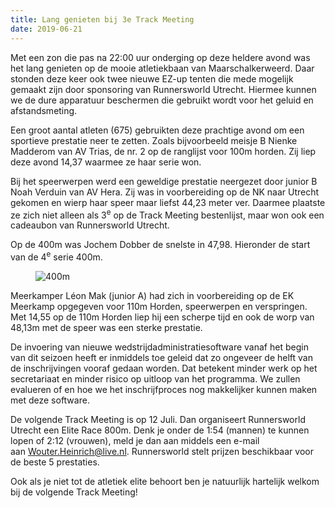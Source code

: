 ```yaml
---
title: Lang genieten bij 3e Track Meeting
date: 2019-06-21
---
```

Met een zon die pas na 22:00 uur onderging op deze heldere avond was het lang genieten op de mooie atletiekbaan van Maarschalkerweerd. Daar stonden deze keer ook twee nieuwe EZ-up tenten die mede mogelijk gemaakt zijn door sponsoring van Runnersworld Utrecht. Hiermee kunnen we de dure apparatuur beschermen die gebruikt wordt voor het geluid en afstandsmeting.

Een groot aantal atleten (675) gebruikten deze prachtige avond om een sportieve prestatie neer te zetten. Zoals bijvoorbeeld meisje B Nienke Madderom van AV Trias, de nr. 2 op de ranglijst voor 100m horden. Zij liep deze avond 14,37 waarmee ze haar serie won.

Bij het speerwerpen werd een geweldige prestatie neergezet door junior B Noah Verduin van AV Hera. Zij was in voorbereiding op de NK naar Utrecht gekomen en wierp haar speer maar liefst 44,23 meter ver. Daarmee plaatste ze zich niet alleen als 3<sup>e</sup>&nbsp;op de Track Meeting bestenlijst, maar won ook een cadeaubon van Runnersworld Utrecht.

Op de 400m was Jochem Dobber de snelste in 47,98. Hieronder de start van de 4<sup>e</sup>&nbsp;serie 400m.

<figure class="wp-block-image">

<img decoding="async" src="http://www.trackmeetings.nl/images/imgs/2019/400m.jpg" alt="400m" /> </figure> 

Meerkamper Léon Mak (junior A) had zich in voorbereiding op de EK Meerkamp opgegeven voor 110m Horden, speerwerpen en verspringen. Met 14,55 op de 110m Horden liep hij een scherpe tijd en ook de worp van 48,13m met de speer was een sterke prestatie.

De invoering van nieuwe wedstrijdadministratiesoftware vanaf het begin van dit seizoen heeft er inmiddels toe geleid dat zo ongeveer de helft van de inschrijvingen vooraf gedaan worden. Dat betekent minder werk op het secretariaat en minder risico op uitloop van het programma. We zullen evalueren of en hoe we het inschrijfproces nog makkelijker kunnen maken met deze software.

De volgende Track Meeting is op 12 Juli. Dan organiseert Runnersworld Utrecht een Elite Race 800m. Denk je onder de 1:54 (mannen) te kunnen lopen of 2:12 (vrouwen), meld je dan aan middels een e-mail aan&nbsp;<Wouter.Heinrich@live.nl>. Runnersworld stelt prijzen beschikbaar voor de beste 5 prestaties.

Ook als je niet tot de atletiek elite behoort ben je natuurlijk hartelijk welkom bij de volgende Track Meeting!